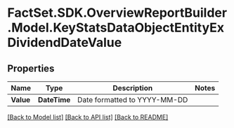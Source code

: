 # FactSet.SDK.OverviewReportBuilder.Model.KeyStatsDataObjectEntityExDividendDateValue

## Properties

Name | Type | Description | Notes
------------ | ------------- | ------------- | -------------
**Value** | **DateTime** | Date formatted to YYYY-MM-DD | 

[[Back to Model list]](../README.md#documentation-for-models) [[Back to API list]](../README.md#documentation-for-api-endpoints) [[Back to README]](../README.md)

